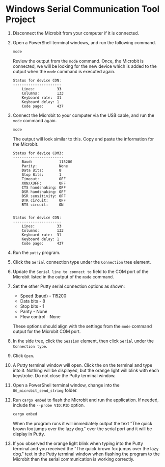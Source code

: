 # Windows Serial Communication Tool Project

1. Disconnect the Microbit from your computer if it is connected.

1. Open a PowerShell terminal windows, and run the following command.

    ```sh
    mode
    ```

    Review the output from the `mode` command. Once, the Microbit is connected, we will be looking for the new device which is added to the output when the `mode` command is executed again.

    ```text
    Status for device CON:
    ----------------------
        Lines:          33
        Columns:        133
        Keyboard rate:  31
        Keyboard delay: 1
        Code page:      437    
    ```

1. Connect the Microbit to your computer via the USB cable, and run the `mode` command again.

    ```sh
    mode
    ```

    The output will look similar to this. Copy and paste the information for the Microbit.

    ```text
    Status for device COM3:
    -----------------------
        Baud:            115200
        Parity:          None
        Data Bits:       8
        Stop Bits:       1
        Timeout:         OFF
        XON/XOFF:        OFF
        CTS handshaking: OFF
        DSR handshaking: OFF
        DSR sensitivity: OFF
        DTR circuit:     OFF
        RTS circuit:     ON


    Status for device CON:
    ----------------------
        Lines:          33
        Columns:        133
        Keyboard rate:  31
        Keyboard delay: 1
        Code page:      437
    ```

1. Run the `putty` program.

1. Click the `Serial` connection type under the `Connection` tree element.

1. Update the `Serial line to connect to` field to the COM port of the Microbit listed in the output of the `mode` command.

1. Set the other Putty serial connection options as shown:

    - Speed (baud) - 115200
    - Data bits - 8
    - Stop bits - 1
    - Parity - None
    - Flow control - None

    These options should align with the settings from the `mode` command output for the Microbit COM port.

1. In the side tree, click the `Session` element, then click `Serial` under the `Connection type`.

1. Click `Open`.

1. A Putty terminal window will open. Click the on the terminal and type into it. Nothing will be displayed, but the orange light will blink with each keystroke. Do not close the Putty terminal window.

1. Open a PowerShell terminal window, change into the `06_microbit_send_string` folder.

1. Run `cargo embed` to flash the Microbit and run the application. If needed, include the `--probe VID:PID` option.

    ```sh
    cargo embed
    ```

    When the program runs it will immediately output the text "The quick brown fox jumps over the lazy dog." over the serial port and it will be display in Putty.

1. If you observed the orange light blink when typing into the Putty terminal and you received the "The quick brown fox jumps over the lazy dog." text in the Putty terminal window when flashing the program to the Microbit then the serial communication is working correctly.